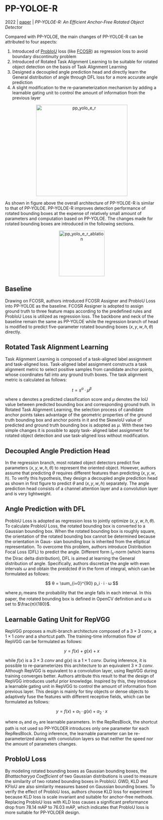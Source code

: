 # PP-YOLOE-R

2022 | [paper](https://arxiv.org/pdf/2211.02386) | _PP-YOLOE-R: An Efficient Anchor-Free Rotated Object Detector_

Compared with PP-YOLOE, the main changes of PP-YOLOE-R can be attributed to four aspects:

1. Introduced of [ProbIoU](https://arxiv.org/pdf/2106.06072) loss (like [FCOSR](https://arxiv.org/pdf/2111.10780)) as regression loss to avoid boundary discontinuity problem
2. Introduced of Rotated Task Alignment Learning to be suitable for rotated object detection on the basis of Task Alignment Learning
3. Designed a decoupled angle prediction head and directly learn the General distribution of angle through DFL loss for a more accurate angle prediction
4. A slight modification to the re-parameterization mechanism by adding a learnable gating unit to control the amount of information from the previous layer

<p align="center">
  <img src="https://github.com/thawro/yolo-pytorch/assets/50373360/6e2268de-c965-464d-8c86-aadedcba541d" alt="pp_yolo_e_r" height="300"/>
</p>

As shown in figure above the overall architecture of PP-YOLOE-R is similar to that of PP-YOLOE. PP-YOLOE-R improves detection performance of rotated bounding boxes at the expense of relatively small amount of parameters and computation based on PP-YOLOE. The changes made for rotated bounding boxes are introduced in the following sections.

<p align="center">
  <img src="https://github.com/thawro/yolo-pytorch/assets/50373360/1ee4d924-8184-44af-9dd1-40d63a173493" alt="pp_yolo_e_r_ablation" height="150"/>
</p>

## Baseline

Drawing on FCOSR, authors introduced FCOSR Assigner and ProbIoU Loss into PP-YOLOE as the baseline. FCOSR Assigner is adopted to assign ground truth to three feature maps according to the predefined rules and ProbIoU Loss is utilized as regression loss. The backbone and neck of the baseline remain the same as PP-YOLOE while the regression branch of head is modified to predict five-parameter rotated bounding boxes $(x, y, w, h, θ)$ directly.

## Rotated Task Alignment Learning

Task Alignment Learning is composed of a task-aligned label assignment and task-aligned loss. Task-aligned label assignment constructs a task alignment metric to select positive samples from candidate anchor points, whose coordinates fall into any ground truth boxes. The task alignment metric is calculated as follows:

$$ t = s^α · μ^β $$

where $s$ denotes a predicted classification score and $μ$ denotes the IoU value between predicted bounding box and corresponding ground truth. In Rotated Task Alignment Learning, the selection process of candidate anchor points takes advantage of the geometric properties of the ground truth bounding box and anchor points in it and the SkewIoU value of predicted and ground truth bounding box is adopted as $μ$. With these two simple changes it is possible to apply task- aligned label assignment for rotated object detection and use task-aligned loss without modification.

## Decoupled Angle Prediction Head

In the regression branch, most rotated object detectors predict five parameters $(x, y, w, h, θ)$ to represent the oriented object. However, authors assume that predicting $θ$ requires different features than predicting $(x, y, w, h)$. To verify this hypothesis, they design a decoupled angle prediction head as shown in first figure to predict $θ$ and $(x, y, w, h)$ separately. The angle prediction head consists of a channel attention layer and a convolution layer and is very lightweight.

## Angle Prediction with DFL

ProbIoU Loss is adopted as regression loss to jointly optimize $(x, y, w, h, θ)$. To calculate ProbIoU Loss, the rotated bounding box is converted to a Gaussian bounding box. When the rotated bounding box is roughly square, the orientation of the rotated bounding box cannot be determined because the orientation in Gaus- sian bounding box is inherited from the elliptical representation. To overcome this problem, authors introduce Distribution Focal Loss (DFL) to predict the angle. Different form $l_n$-norm (which learns the Dirac delta distribution), DFL is aimed at learning the General distribution of angle. Specifically, authors discretize the angle with even intervals $ω$ and obtain the preidcted $θ$ in the form of integral, which can be formulated as follows:

$$ θ = \sum_{i=0}^{90} p_i · i · ω $$

where $p_i$ means the probability that the angle falls in each interval. In this paper, the rotated bounding box is defined in OpenCV definition and $ω$ is set to $\frac{π}{180}$.

## Learnable Gating Unit for RepVGG

RepVGG proposes a multi-branch architecture composed of a $3 × 3$ _conv_, a $1 × 1$ _conv_ and a shortcut path. The training-time information flow of RepVGG can be formulated as follows:

$$ y = f(x) + g(x) + x $$

while $f(x)$ is a $3 × 3$ _conv_ and $g(x)$ is a $1 × 1$ _conv_. During inference, it is possible to re-parameterizes this architecture to an equivalent $3 × 3$ _conv_. Although RepVGG is equivalent to a convolution layer, using RepVGG during training converges better. Authors attribute this result to that the design of RepVGG introduces useful prior knowledge. Inspired by this, they introduce a learnable gating unit in RepVGG to control the amount of information from previous layer. This design is mainly for tiny objects or dense objects to adaptively fuse the features with different receptive fields, which can be formulated as follows:

$$ y = f(x) + α_1 · g(x) + α_2 · x $$

where $α_1$ and $α_2$ are learnable parameters. In the RepResBlock, the shortcut path is not used so PP-YOLOER introduces only one parameter for each RepResBlock. During inference, the learnable parameter can be re-parameterized along with convolution layers so that neither the speed nor the amount of parameters changes.

## ProbIoU Loss

By modeling rotated bounding boxes as Gaussian bounding boxes, the _Bhattacharyya Coefficient_ of two Gaussian distributions is used to measure the similarity of two rotated bounding boxes in ProbIoU. GWD, KLD and KFIoU are also similarity measures based on Gaussian bounding boxes. To verify the effect of ProbIoU loss, authors choose KLD loss for experiment because KLD loss is scale invariant and suitable for anchor-free methods. Replacing ProbIoU loss with KLD loss causes a significant preformance drop from 78.14 mAP to 76.03 mAP, which indicates that ProbIoU loss is more suitable for PP-YOLOER design.
